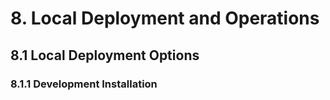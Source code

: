 # 8. Local Deployment and Operations

## 8.1 Local Deployment Options

### 8.1.1 Development Installation
```bash